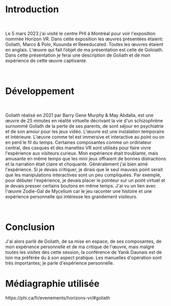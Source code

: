 <h1>Introduction</h1>
<br>
<p>Le 5 mars 2023 j'ai visité le centre PHI à Montréal pour voir l'exposition nommée Horizon VR. Dans cette exposition les œuvres présentées étaient: Goliath, Marco & Polo, Kusunda et Reeeducated. Toutes les œuvres étaient en anglais. L'œuvre qui fait l’objet de ma présentation est celle de Goloiath. Dans cette présentation je ferai une description de Goliath et de mon expérience de cette œuvre captivante. </p>
<br>
<h1>Développement</h1>
<br>
<p>Goliath réalisé en 2021 par Barry Gene Murphy & May Abdalla, est une œuvre de 25 minutes en réalité virtuelle décrivant la vie d'un schizophrène surnommé Goliath de la perte de ses parents, de sont séjour en psychiatrie et de son amour pour les jeux vidéo. L'œuvre est une instalation temporaire et intérieure. L'œuvre comme tel est immersive et interactive au point ou on en perd le fil du temps. Certaines composantes comme un ordinateur central, des casques et des manettes VR sont utilisés pour faire vivre l'expérience aux visiteurs curieux. Mon expérience était troublante, mais amusante en même temps que les mini jeux offraient de bonnes distractions et la narration était claire et choquante. Généralement j'ai bien aimé l'expérience. Si je devais critiquer, je dirais que le seul mauvais point serait que les manipulations interactives sont un peu compliquées. Par exemple, pour débuter l'expérience, je devais placer le pointeur sur un point virtuel et je devais presser certains boutons en même temps. J'ai vu un lien avec l'œuvre Zodie-Gal de Mycelium car le jeu raconter une histoire et une expérience personnelle qui intéresse les grandement visiteurs.</p>
<br>
<h1>Conclusion</h1>
<p>J'ai alors parlé de Goliath, de sa mise en espace, de ses composantes, de mon expérience personnelle et de ma critique de l'œuvre, mais malgré toutes les visites des cette session, la conférence de Yanik Daunais est de loin ma préférée du à son aspect pratique. Les manuelles d'opération sont très importantes; je parle d'expérience personnelle.</p>

<h1>Médiagraphie utilisée</h1>
<p>https://phi.ca/fr/evenements/horizons-vr/#goliath</p>

